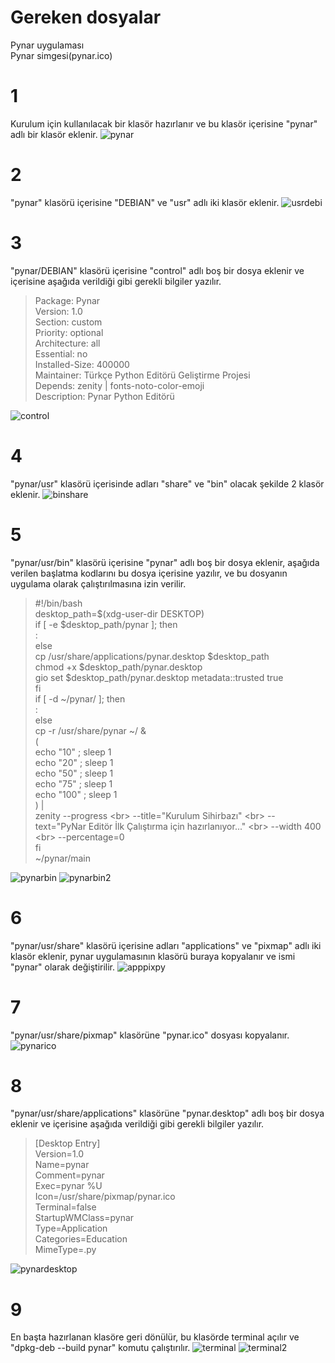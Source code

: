 # Gereken dosyalar
Pynar uygulaması
<br>
Pynar simgesi(pynar.ico)

# 1
Kurulum için kullanılacak bir klasör hazırlanır ve bu klasör içerisine "pynar" adlı bir klasör eklenir.
![pynar](https://user-images.githubusercontent.com/43936380/132126318-10f6f194-0352-45d1-87b7-335584cb8083.png)


# 2
"pynar" klasörü içerisine "DEBIAN" ve "usr" adlı iki klasör eklenir.
![usrdebi](https://user-images.githubusercontent.com/43936380/132126334-06ad1881-0797-4a71-b849-9bb814bec44d.png)


# 3
"pynar/DEBIAN" klasörü içerisine "control" adlı boş bir dosya eklenir ve içerisine aşağıda verildiği gibi gerekli bilgiler yazılır.
>Package: Pynar<br>
>Version: 1.0<br>
>Section: custom<br>
>Priority: optional<br>
>Architecture: all<br>
>Essential: no<br>
>Installed-Size: 400000<br>
>Maintainer: Türkçe Python Editörü Geliştirme Projesi<br>
>Depends: zenity | fonts-noto-color-emoji<br>
>Description: Pynar Python Editörü<br>
>
![control](https://user-images.githubusercontent.com/43936380/132127821-7c563d19-d12c-4e65-92b8-718ec88d5bd8.png)


# 4
"pynar/usr" klasörü içerisinde adları "share" ve "bin" olacak şekilde 2 klasör eklenir.
![binshare](https://user-images.githubusercontent.com/43936380/132127855-767106af-a416-4de7-9ef1-4364f40b1b37.png)

# 5
"pynar/usr/bin" klasörü içerisine "pynar" adlı boş bir dosya eklenir, aşağıda verilen başlatma kodlarını bu dosya içerisine yazılır, ve bu dosyanın uygulama olarak çalıştırılmasına izin verilir.
>#!/bin/bash<br>
>desktop_path=$(xdg-user-dir DESKTOP)<br>
>if [ -e $desktop_path/pynar ]; then<br>
>    :<br>
>else<br>
>    cp /usr/share/applications/pynar.desktop $desktop_path<br>
>    chmod +x $desktop_path/pynar.desktop<br>
>    gio set $desktop_path/pynar.desktop metadata::trusted true<br>
>fi<br>
>if [ -d ~/pynar/ ]; then<br>
>    :<br>
>else<br>
>    cp -r /usr/share/pynar ~/ &<br>
>    (<br>
>	echo "10" ; sleep 1<br>
>	echo "20" ; sleep 1<br>
>	echo "50" ; sleep 1<br>
>	echo "75" ; sleep 1<br>
>	echo "100" ; sleep 1<br>
>	) |<br>
>	zenity --progress \<br>
>	  --title="Kurulum Sihirbazı" \<br>
>   --text="PyNar Editör İlk Çalıştırma için hazırlanıyor..." \<br>
>	  --width 400 \<br>
>	  --percentage=0<br>
>fi<br>
>~/pynar/main<br>

![pynarbin](https://user-images.githubusercontent.com/43936380/132127917-64494ab9-1b0f-4101-8a54-d2ec77a2707b.png)
![pynarbin2](https://user-images.githubusercontent.com/43936380/132127922-9de0abcc-44f8-4a75-b3a0-fc1f375fff52.png)

# 6
"pynar/usr/share" klasörü içerisine adları "applications" ve "pixmap" adlı iki klasör eklenir, pynar uygulamasının klasörü buraya kopyalanır ve ismi "pynar" olarak değiştirilir.
![apppixpy](https://user-images.githubusercontent.com/43936380/132128074-9821c53b-370d-42c2-93d4-46db53aeb687.png)

# 7
"pynar/usr/share/pixmap" klasörüne "pynar.ico" dosyası kopyalanır.
![pynarico](https://user-images.githubusercontent.com/43936380/132128084-22ee8dd0-d557-4966-b8ec-c1f74abaf0a7.png)

# 8
"pynar/usr/share/applications" klasörüne "pynar.desktop" adlı boş bir dosya eklenir ve içerisine aşağıda verildiği gibi gerekli bilgiler yazılır.
>[Desktop Entry]<br>
>Version=1.0<br>
>Name=pynar<br>
>Comment=pynar<br>
>Exec=pynar %U<br>
>Icon=/usr/share/pixmap/pynar.ico<br>
>Terminal=false<br>
>StartupWMClass=pynar<br>
>Type=Application<br>
>Categories=Education<br>
>MimeType=.py<br>

![pynardesktop](https://user-images.githubusercontent.com/43936380/132128281-d9735f0d-cee2-4742-8dda-d4ce19f5750d.png)

# 9
En başta hazırlanan klasöre geri dönülür, bu klasörde terminal açılır ve "dpkg-deb --build pynar" komutu çalıştırılır.
![terminal](https://user-images.githubusercontent.com/43936380/132128303-0a02ba50-4b75-4deb-8a84-7936fd247177.png)
![terminal2](https://user-images.githubusercontent.com/43936380/132128514-e0fa4401-8b87-481a-9d34-7226bd7bc47c.png)
